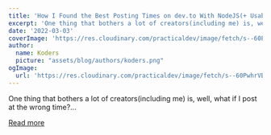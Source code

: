 ```yaml
---
title: 'How I Found the Best Posting Times on dev.to With NodeJS(+ Usable Code)'
excerpt: 'One thing that bothers a lot of creators(including me) is, well, what if I post at the wrong time?...'
date: '2022-03-03'
coverImage: 'https://res.cloudinary.com/practicaldev/image/fetch/s--60PwhrVB--/c_imagga_scale,f_auto,fl_progressive,h_420,q_66,w_1000/https://dev-to-uploads.s3.amazonaws.com/uploads/articles/ot0ox673tyiingfdiuc3.gif'
author:
  name: Koders
  picture: "assets/blog/authors/koders.png"
ogImage:
  url: 'https://res.cloudinary.com/practicaldev/image/fetch/s--60PwhrVB--/c_imagga_scale,f_auto,fl_progressive,h_420,q_66,w_1000/https://dev-to-uploads.s3.amazonaws.com/uploads/articles/ot0ox673tyiingfdiuc3.gif'
---
```


One thing that bothers a lot of creators(including me) is, well, what if I post at the wrong time?...

[Read more](https://dev.to/code_jedi/how-i-found-the-best-posting-times-on-devto-with-nodejs-usable-code-18m8)
